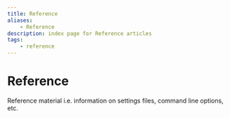 ```yaml
---
title: Reference
aliases:
    - Reference
description: index page for Reference articles
tags:
    - reference
---
```


# Reference

Reference material i.e. information on settings files, command line options, etc.